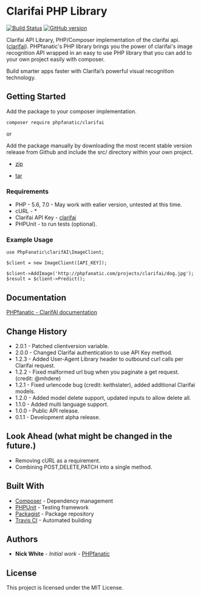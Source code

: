 # Clarifai PHP Library 
[![Build Status](https://travis-ci.org/PHPfanatic/clarifai.svg?branch=master)](https://travis-ci.org/PHPfanatic/clarifai)
[![GitHub version](https://badge.fury.io/gh/phpfanatic%2Fclarifai.png)](https://badge.fury.io/gh/phpfanatic%2Fclarifai)

Clarifai API Library, PHP/Composer implementation of the clarifai api. ([clarifai](https://clarifai.com/)).
PHPfanatic's PHP library brings you the power of clarifai's image recognition API wrapped in an easy to use PHP library that you can
add to your own project easily with composer.

Build smarter apps faster with Clarifai’s powerful visual recognition technology.

## Getting Started

Add the package to your composer implementation.
```
composer require phpfanatic/clarifai
```

or

Add the package manually by downloading the most recent stable version release from Github and include the src/ directory
within your own project.

* [zip](https://github.com/PHPfanatic/clarifai/archive/2.0.1.zip)

* [tar](https://github.com/PHPfanatic/clarifai/archive/2.0.1.gz)

### Requirements

* PHP - 5.6, 7.0 - May work with ealier version, untested at this time.
* cURL - *
* Clarifai API Key - [clarifai](https://developer.clarifai.com/pricing/) 
* PHPUnit - to run tests (optional).

### Example Usage

```
use PhpFanatic\clarifAI\ImageClient;

$client = new ImageClient([API_KEY]);

$client->AddImage('http://phpfanatic.com/projects/clarifai/dog.jpg');
$result = $client->Predict();
```

## Documentation

[PHPfanatic - ClarifAI documentation](https://github.com/PHPfanatic/clarifai/wiki/)

## Change History
* 2.0.1 - Patched clientversion variable.
* 2.0.0 - Changed Clarifai authentication to use API Key method.
* 1.2.3 - Added User-Agent Library header to outbound curl calls per Clarifai request.
* 1.2.2 - Fixed malformed url bug when you paginate a get request. (credit: @mhdere)
* 1.2.1 - Fixed urlencode bug (credit: keithslater), added additional Clarifai models.
* 1.2.0 - Added model delete support, updated inputs to allow delete all.
* 1.1.0 - Added multi language support.
* 1.0.0 - Public API release.
* 0.1.1 - Development alpha release.

## Look Ahead (what might be changed in the future.)

* Removing cURL as a requirement.
* Combining POST,DELETE,PATCH into a single method.

## Built With

* [Composer](https://getcomposer.org/) - Dependency management
* [PHPUnit](https://phpunit.de/) - Testing framework
* [Packagist](https://packagist.org/) - Package repository
* [Travis CI](https://travis-ci.org/) - Automated building

## Authors

* **Nick White** - *Initial work* - [PHPfanatic](https://github.com/PHPfanatic)

## License

This project is licensed under the MIT License.
